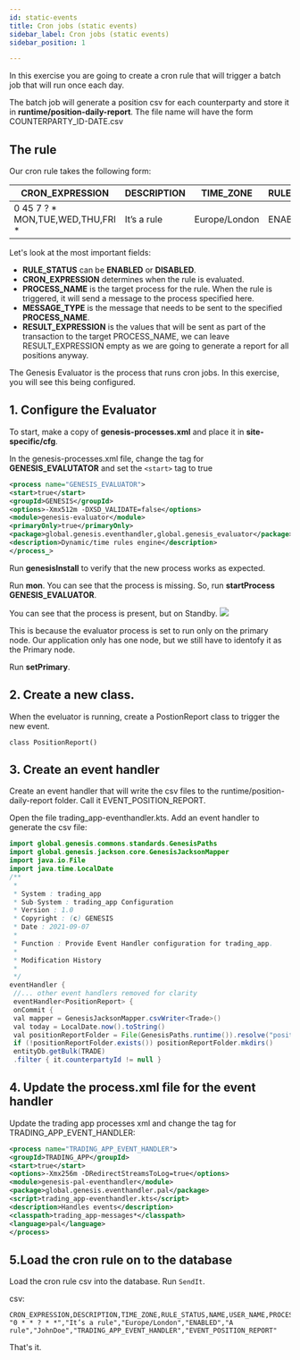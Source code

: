 ```yaml
---
id: static-events
title: Cron jobs (static events)
sidebar_label: Cron jobs (static events)
sidebar_position: 1

---
```

In this exercise you are going to create a cron rule that will trigger a batch job that will run once each day.

The batch job will generate a position csv for each counterparty and store it in **runtime/position-daily-report**. The file name will have the form COUNTERPARTY_ID-DATE.csv

## The rule

Our cron rule takes the following form:

| CRON_EXPRESSION | DESCRIPTION | TIME_ZONE | RULE_STATUS | NAME | USER_NAME | PROCESS_NAME | MESSAGE_TYPE | RESULT_EXPRESSION |
| --- | --- | --- | --- | --- | --- | --- | --- | --- |
| 0 45 7 ? * MON,TUE,WED,THU,FRI * | It’s a rule | Europe/London | ENABLED | A rule | JohnDoe | TRADING_APP_EVENTHANDLER | EVENT_POSITION_REPORT |  |

Let's look at the most important fields:

* **RULE_STATUS** can be **ENABLED** or **DISABLED**.
* **CRON_EXPRESSION** determines when the rule is evaluated.
* **PROCESS_NAME** is the target process for the rule. When the rule is triggered, it will send a message to the process specified here.
* **MESSAGE_TYPE** is the message that needs to be sent to the specified **PROCESS_NAME**.
* **RESULT_EXPRESSION** is the values that will be sent as part of the transaction to the target PROCESS_NAME, we can leave RESULT_EXPRESSION empty as we are going to generate a report for all positions anyway.

The Genesis Evaluator is the process that runs cron jobs. In this exercise, you will see this being configured.

## 1. Configure the Evaluator

To start, make a copy of **genesis-processes.xml** and place it in **site-specific/cfg**.

In the genesis-processes.xml file,  change the
tag for **GENESIS_EVALUTATOR** and set the  `<start>` tag to true

```xml
<process name="GENESIS_EVALUATOR">
<start>true</start>
<groupId>GENESIS</groupId>
<options>-Xmx512m -DXSD_VALIDATE=false</options>
<module>genesis-evaluator</module>
<primaryOnly>true</primaryOnly>
<package>global.genesis.eventhandler,global.genesis_evaluator</package>
<description>Dynamic/time rules engine</description>
</process_>
```

Run **genesisInstall** to verify that the new process works as expected.

Run **mon**.
You can see that the process is missing.
So, run **startProcess GENESIS_EVALUATOR**.

You can see that the process is present, but on Standby.
![](/img/monstandby.png)

This is because the evaluator process is set to run only on the primary node. Our application only has one node, but we still have to identofy it as the Primary node.

Run **setPrimary**.

## 2. Create a new class.
When the eveluator is running, create a PostionReport class to trigger the new event.

```javapackage global.genesis.trading_app.message.event
class PositionReport()
```

## 3. Create an event handler

Create an event handler that will write the csv files to the runtime/position-daily-report folder. Call it EVENT_POSITION_REPORT.

Open the file trading_app-eventhandler.kts. Add an event handler to generate the csv file:

```java
import global.genesis.commons.standards.GenesisPaths
import global.genesis.jackson.core.GenesisJacksonMapper
import java.io.File
import java.time.LocalDate
/**
 *
 * System : trading_app
 * Sub-System : trading_app Configuration
 * Version : 1.0
 * Copyright : (c) GENESIS
 * Date : 2021-09-07
 *
 * Function : Provide Event Handler configuration for trading_app.
 *
 * Modification History
 *
 */
eventHandler {
 //... other event handlers removed for clarity
 eventHandler<PositionReport> {
 onCommit {
 val mapper = GenesisJacksonMapper.csvWriter<Trade>()
 val today = LocalDate.now().toString()
 val positionReportFolder = File(GenesisPaths.runtime()).resolve("position-da
 if (!positionReportFolder.exists()) positionReportFolder.mkdirs()
 entityDb.getBulk(TRADE)
 .filter { it.counterpartyId != null }
```





## 4. Update the process.xml file for the event handler

Update the trading app processes xml and change the tag for TRADING_APP_EVENT_HANDLER:
```xml
<process name="TRADING_APP_EVENT_HANDLER">
<groupId>TRADING_APP</groupId>
<start>true</start>
<options>-Xmx256m -DRedirectStreamsToLog=true</options>
<module>genesis-pal-eventhandler</module>
<package>global.genesis.eventhandler.pal</package>
<script>trading_app-eventhandler.kts</script>
<description>Handles events</description>
<classpath>trading_app-messages*</classpath>
<language>pal</language>
</process>
```

## 5.Load the cron rule on to the database
Load the cron rule csv into the database. 
Run `SendIt`.

csv:
```
CRON_EXPRESSION,DESCRIPTION,TIME_ZONE,RULE_STATUS,NAME,USER_NAME,PROCESS_NAME,MESSA
"0 * * ? * *","It’s a rule","Europe/London","ENABLED","A
rule","JohnDoe","TRADING_APP_EVENT_HANDLER","EVENT_POSITION_REPORT"
```

That's it. 